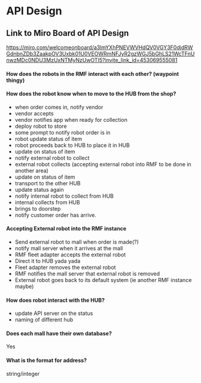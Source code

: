 # API Design

## Link to Miro Board of API Design
https://miro.com/welcomeonboard/a3lmYXhPNEVWVHdQV0VGY3F0djdRWGdnbnZDb3ZaakpOV3Uxbk01U0VEOWRmNFJyR2gzWGJ5bGhLS21WcTFnUnwzMDc0NDU3MzUxNTMyNzUwOTI5?invite_link_id=453069555081

#### How does the robots in the RMF interact with each other? (waypoint thingy)
#### How does the robot know when to move to the HUB from the shop?
* when order comes in, notify vendor
* vendor accepts
* vendor notifies app when ready for collection
* deploy robot to store
* some prompt to notify robot order is in
* robot update status of item
* robot proceeds back to HUB to place it in HUB
* update on status of item
* notify external robot to collect
* external robot collects (accepting external robot into RMF to be done in another area)
* update on status of item
* transport to the other HUB
* update status again
* notify internal robot to collect from HUB
* internal collects from HUB
* brings to doorstep
* notify customer order has arrive.

#### Accepting External robot into the RMF instance
* Send external robot to mall when order is made(?)
* notify mall server when it arrives at the mall
* RMF fleet adapter accepts the external robot
* Direct it to HUB yada yada
* Fleet adapter removes the external robot
* RMF notifies the mall server that external robot is removed
* External robot goes back to its default system (ie another RMF instance maybe)

#### How does robot interact with the HUB?
* update API server on the status
* naming of different hub

#### Does each mall have their own database?
Yes

#### What is the format for address?
string/integer
